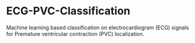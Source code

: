 # ECG-PVC-Classification
Machine learning based classification on electrocardiogram (ECG) signals for Premature ventricular contraction (PVC) localization. 
